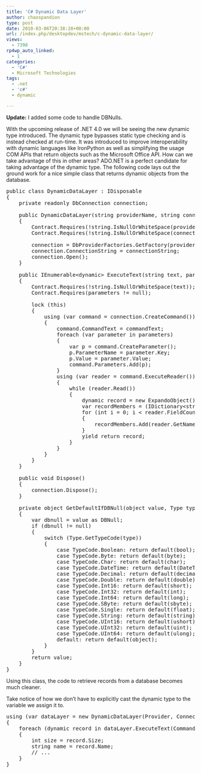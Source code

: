 ```yaml
---
title: 'C# Dynamic Data Layer'
author: chaospandion
type: post
date: 2010-03-06T20:38:28+00:00
url: /index.php/desktopdev/mstech/c-dynamic-data-layer/
views:
  - 7398
rp4wp_auto_linked:
  - 1
categories:
  - 'C#'
  - Microsoft Technologies
tags:
  - .net
  - 'c#'
  - dynamic

---
```

**Update:** I added some code to handle DBNulls.

With the upcoming release of .NET 4.0 we will be seeing the new dynamic type introduced. The dynamic type bypasses static type checking and is instead checked at run-time. It was introduced to improve interoperability with dynamic languages like IronPython as well as simplifying the usage COM APIs that return objects such as the Microsoft Office API. How can we take advantage of this in other areas? ADO.NET is a perfect candidate for taking advantage of the dynamic type. The following code lays out the ground work for a nice simple class that returns dynamic objects from the database.

<pre>public class DynamicDataLayer : IDisposable
{
    private readonly DbConnection connection;

    public DynamicDataLayer(string providerName, string connectionString)
    {
        Contract.Requires(!string.IsNullOrWhiteSpace(providerName));
        Contract.Requires(!string.IsNullOrWhiteSpace(connectionString));

        connection = DbProviderFactories.GetFactory(providerName).CreateConnection();
        connection.ConnectionString = connectionString;
        connection.Open();
    }

    public IEnumerable&lt;dynamic&gt; ExecuteText(string text, params KeyValuePair&lt;string, object&gt;[] parameters)
    {
        Contract.Requires(!string.IsNullOrWhiteSpace(text));
        Contract.Requires(parameters != null);

        lock (this)
        {
            using (var command = connection.CreateCommand())
            {
                command.CommandText = commandText;
                foreach (var parameter in parameters)
                {
                    var p = command.CreateParameter();
                    p.ParameterName = parameter.Key;
                    p.Value = parameter.Value;
                    command.Parameters.Add(p);
                }
                using (var reader = command.ExecuteReader())
                {
                    while (reader.Read())
                    {
                        dynamic record = new ExpandoObject();
                        var recordMembers = (IDictionary&lt;string, object&gt;)record;
                        for (int i = 0; i &lt; reader.FieldCount; i++)
                        {
                            recordMembers.Add(reader.GetName(i), GetDefaultIfDBNull(reader.GetValue(i), reader.GetFieldType(i)));
                        }
                        yield return record;
                    }
                }
            }
        }
    }

    public void Dispose()
    {
        connection.Dispose();
    }

    private object GetDefaultIfDBNull(object value, Type type)
    {
        var dbnull = value as DBNull;
        if (dbnull != null)
        {
            switch (Type.GetTypeCode(type))
            {
                case TypeCode.Boolean: return default(bool);
                case TypeCode.Byte: return default(byte);
                case TypeCode.Char: return default(char);
                case TypeCode.DateTime: return default(DateTime);
                case TypeCode.Decimal: return default(decimal);
                case TypeCode.Double: return default(double);
                case TypeCode.Int16: return default(short);
                case TypeCode.Int32: return default(int);
                case TypeCode.Int64: return default(long);
                case TypeCode.SByte: return default(sbyte);
                case TypeCode.Single: return default(float);
                case TypeCode.String: return default(string);
                case TypeCode.UInt16: return default(ushort);
                case TypeCode.UInt32: return default(uint);
                case TypeCode.UInt64: return default(ulong);
                default: return default(object);
            }
        }
        return value;
    }
}</pre>

Using this class, the code to retrieve records from a database becomes much cleaner.
  
Take notice of how we don&#8217;t have to explicitly cast the dynamic type to the variable we assign it to.

<pre>using (var dataLayer = new DynamicDataLayer(Provider, ConnectionString))
{
    foreach (dynamic record in dataLayer.ExecuteText(CommandText))
    {
        int size = record.Size;
        string name = record.Name;
        // ...
    }
}</pre>